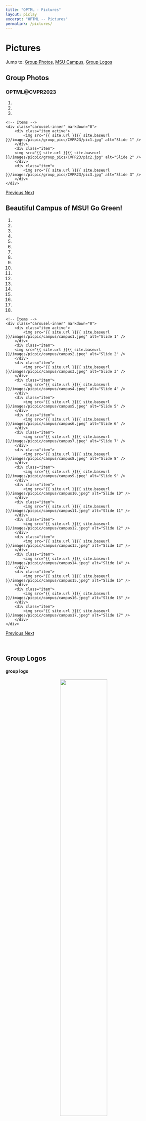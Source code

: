 ```yaml
---
title: "OPTML - Pictures"
layout: piclay
excerpt: "OPTML -- Pictures"
permalink: /pictures/
---
```


# Pictures
Jump to: [Group Photos](#group-photos), [MSU Campus](#beautiful-campus-of-msu-go-green), [Group Logos](#group-logos)

<style>
.carousel-inner img {
  width: 100%; /* Adjust as needed */
  height: 500px; /* Adjust as needed */
  object-fit: cover; /* Cover the entire element box */
}
</style>

## Group Photos

### OPTML@CVPR2023

<div markdown="0" id="cvpr23" class="carousel slide" data-ride="carousel" data-interval="4000" data-pause="hover" >
    <!-- Menu -->
    <ol class="carousel-indicators">
        <li data-target="#carousel" data-slide-to="0" class="active"></li>
        <li data-target="#carousel" data-slide-to="1"></li>
        <li data-target="#carousel" data-slide-to="2"></li>
    </ol>

    <!-- Items -->
    <div class="carousel-inner" markdown="0">
        <div class="item active">
            <img src="{{ site.url }}{{ site.baseurl }}/images/picpic/group_pics/CVPR23/pic1.jpg" alt="Slide 1" />
        </div>
        <div class="item">
	    <img src="{{ site.url }}{{ site.baseurl }}/images/picpic/group_pics/CVPR23/pic2.jpg" alt="Slide 2" />
		</div>
		<div class="item">
		    <img src="{{ site.url }}{{ site.baseurl }}/images/picpic/group_pics/CVPR23/pic3.jpg" alt="Slide 3" />
		</div>
    </div>
  <a class="left carousel-control" href="#carousel" role="button" data-slide="prev">
    <span class="glyphicon glyphicon-chevron-left" aria-hidden="true"></span>
    <span class="sr-only">Previous</span>
  </a>
  <a class="right carousel-control" href="#carousel" role="button" data-slide="next">
    <span class="glyphicon glyphicon-chevron-right" aria-hidden="true"></span>
    <span class="sr-only">Next</span>
  </a>
</div>


## Beautiful Campus of MSU! Go Green!

<div markdown="0" id="carousel" class="carousel slide" data-ride="carousel" data-interval="4000" data-pause="hover" >
    <!-- Menu -->
    <ol class="carousel-indicators">
        <li data-target="#carousel" data-slide-to="0" class="active"></li>
        <li data-target="#carousel" data-slide-to="1"></li>
        <li data-target="#carousel" data-slide-to="2"></li>
        <li data-target="#carousel" data-slide-to="3"></li>
        <li data-target="#carousel" data-slide-to="4"></li>
        <li data-target="#carousel" data-slide-to="5"></li>
        <li data-target="#carousel" data-slide-to="6"></li>
        <li data-target="#carousel" data-slide-to="7"></li>
        <li data-target="#carousel" data-slide-to="8"></li>
        <li data-target="#carousel" data-slide-to="9"></li>
        <li data-target="#carousel" data-slide-to="10"></li>
        <li data-target="#carousel" data-slide-to="11"></li>
        <li data-target="#carousel" data-slide-to="12"></li>
        <li data-target="#carousel" data-slide-to="13"></li>
        <li data-target="#carousel" data-slide-to="14"></li>
        <li data-target="#carousel" data-slide-to="15"></li>
        <li data-target="#carousel" data-slide-to="16"></li>
        <li data-target="#carousel" data-slide-to="17"></li>
    </ol>

    <!-- Items -->
    <div class="carousel-inner" markdown="0">
        <div class="item active">
            <img src="{{ site.url }}{{ site.baseurl }}/images/picpic/campus/campus1.jpeg" alt="Slide 1" />
        </div>
        <div class="item">
	    <img src="{{ site.url }}{{ site.baseurl }}/images/picpic/campus/campus2.jpeg" alt="Slide 2" />
		</div>
		<div class="item">
		    <img src="{{ site.url }}{{ site.baseurl }}/images/picpic/campus/campus3.jpeg" alt="Slide 3" />
		</div>
		<div class="item">
		    <img src="{{ site.url }}{{ site.baseurl }}/images/picpic/campus/campus4.jpeg" alt="Slide 4" />
		</div>
		<div class="item">
		    <img src="{{ site.url }}{{ site.baseurl }}/images/picpic/campus/campus5.jpeg" alt="Slide 5" />
		</div>
		<div class="item">
		    <img src="{{ site.url }}{{ site.baseurl }}/images/picpic/campus/campus6.jpeg" alt="Slide 6" />
		</div>
		<div class="item">
		    <img src="{{ site.url }}{{ site.baseurl }}/images/picpic/campus/campus7.jpeg" alt="Slide 7" />
		</div>
		<div class="item">
		    <img src="{{ site.url }}{{ site.baseurl }}/images/picpic/campus/campus8.jpeg" alt="Slide 8" />
		</div>
		<div class="item">
		    <img src="{{ site.url }}{{ site.baseurl }}/images/picpic/campus/campus9.jpeg" alt="Slide 9" />
		</div>
		<div class="item">
		    <img src="{{ site.url }}{{ site.baseurl }}/images/picpic/campus/campus10.jpeg" alt="Slide 10" />
		</div>
		<div class="item">
		    <img src="{{ site.url }}{{ site.baseurl }}/images/picpic/campus/campus11.jpeg" alt="Slide 11" />
		</div>
		<div class="item">
		    <img src="{{ site.url }}{{ site.baseurl }}/images/picpic/campus/campus12.jpeg" alt="Slide 12" />
		</div>
		<div class="item">
		    <img src="{{ site.url }}{{ site.baseurl }}/images/picpic/campus/campus13.jpeg" alt="Slide 13" />
		</div>
		<div class="item">
		    <img src="{{ site.url }}{{ site.baseurl }}/images/picpic/campus/campus14.jpeg" alt="Slide 14" />
		</div>
		<div class="item">
		    <img src="{{ site.url }}{{ site.baseurl }}/images/picpic/campus/campus15.jpeg" alt="Slide 15" />
		</div>
		<div class="item">
		    <img src="{{ site.url }}{{ site.baseurl }}/images/picpic/campus/campus16.jpeg" alt="Slide 16" />
		</div>
		<div class="item">
		    <img src="{{ site.url }}{{ site.baseurl }}/images/picpic/campus/campus17.jpeg" alt="Slide 17" />
		</div>
    </div>
  <a class="left carousel-control" href="#carousel" role="button" data-slide="prev">
    <span class="glyphicon glyphicon-chevron-left" aria-hidden="true"></span>
    <span class="sr-only">Previous</span>
  </a>
  <a class="right carousel-control" href="#carousel" role="button" data-slide="next">
    <span class="glyphicon glyphicon-chevron-right" aria-hidden="true"></span>
    <span class="sr-only">Next</span>
  </a>
</div>

<p> &nbsp; </p>

## Group Logos
#### group logo
<center>
<figure>
<img src="{{ site.url }}{{ site.baseurl }}/images/picpic/logo.png" width="60%">
</figure>
</center>

#### group logo - black
<center>
<figure>
<img src="{{ site.url }}{{ site.baseurl }}/images/picpic/logo_black.png" width="60%">
</figure>
</center>

#### group logo - white
<center>
<figure>
<img src="{{ site.url }}{{ site.baseurl }}/images/picpic/logo_white.png" width="60%">
</figure>
</center>

<!-- #### group T-shirt
<center>
<figure>
<img src="{{ site.url }}{{ site.baseurl }}/images/picpic/group_tshirt.png" width="60%">
</figure>
</center>

#### group sign
<center>
<figure>
<img src="{{ site.url }}{{ site.baseurl }}/images/picpic/group_sign.png" width="60%">
</figure>
</center>

#### group icon
<center>
<figure>
<img src="{{ site.url }}{{ site.baseurl }}/images/picpic/group_icon.png" width="60%">
</figure>
</center> -->